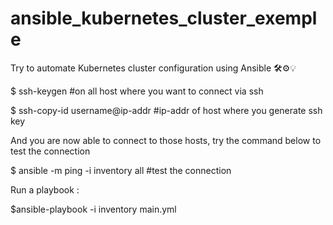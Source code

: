 # ansible_kubernetes_cluster_exemple
Try to automate Kubernetes cluster configuration using Ansible 🛠️⚙️💡



$ ssh-keygen #on all host where you want to connect via ssh 

$ ssh-copy-id username@ip-addr #ip-addr of host where you generate ssh key


And you are now able to connect to those hosts, try the command below to test the connection

$ ansible -m ping -i inventory all #test the connection


Run a playbook : 

$ansible-playbook -i inventory main.yml
